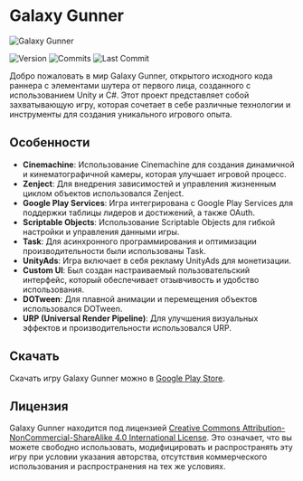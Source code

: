 # Galaxy Gunner

![Galaxy Gunner](https://i.imgur.com/lcyYqG8.png)

![Version](https://img.shields.io/github/v/tag/leonnik28/GalaxyGunner?label=Version&style=plastic&color=brightgreen)  ![Commits](https://img.shields.io/github/commit-activity/m/leonnik28/GalaxyGunner?style=plastic&color=yellow)  ![Last Commit](https://img.shields.io/github/last-commit/leonnik28/GalaxyGunner?style=plastic&color=orange)

Добро пожаловать в мир Galaxy Gunner, открытого исходного кода раннера с элементами шутера от первого лица, созданного с использованием Unity и C#. Этот проект представляет собой захватывающую игру, которая сочетает в себе различные технологии и инструменты для создания уникального игрового опыта.

## Особенности

- **Cinemachine**: Использование Cinemachine для создания динамичной и кинематографичной камеры, которая улучшает игровой процесс.
- **Zenject**: Для внедрения зависимостей и управления жизненным циклом объектов использовался Zenject.
- **Google Play Services**: Игра интегрирована с Google Play Services для поддержки таблицы лидеров и достижений, а также OAuth.
- **Scriptable Objects**: Использование Scriptable Objects для гибкой настройки и управления данными игры.
- **Task**: Для асинхронного программирования и оптимизации производительности были использованы Task.
- **UnityAds**: Игра включает в себя рекламу UnityAds для монетизации.
- **Custom UI**: Был создан настраиваемый пользовательский интерфейс, который обеспечивает отзывчивость и удобство использования.
- **DOTween**: Для плавной анимации и перемещения объектов использовался DOTween.
- **URP (Universal Render Pipeline)**: Для улучшения визуальных эффектов и производительности использовался URP.

## Скачать

Скачать игру Galaxy Gunner можно в [Google Play Store](https://play.google.com/store/apps/details?id=com.LeonnikGames.GalacticGunner).

## Лицензия

Galaxy Gunner находится под лицензией [Creative Commons Attribution-NonCommercial-ShareAlike 4.0 International License](https://creativecommons.org/licenses/by-nc-sa/4.0/). Это означает, что вы можете свободно использовать, модифицировать и распространять эту игру при условии указания авторства, отсутствия коммерческого использования и распространения на тех же условиях.
